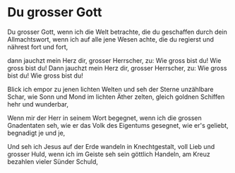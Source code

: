 ﻿# Du grosser Gott

Du grosser Gott, wenn ich die Welt betrachte, 
die du geschaffen durch dein Allmachtswort, 
wenn ich auf alle jene Wesen achte, 
die du regierst und nährest fort und fort,

dann jauchzt mein Herz dir, grosser Herrscher, zu:
Wie gross bist du! Wie gross bist du!
Dann jauchzt mein Herz dir, grosser Herrscher, zu:
Wie gross bist du! Wie gross bist du!

Blick ich empor zu jenen lichten Welten 
und seh der Sterne unzählbare Schar, 
wie Sonn und Mond im lichten Äther zelten, 
gleich goldnen Schiffen hehr und wunderbar,

Wenn mir der Herr in seinem Wort begegnet, 
wenn ich die grossen Gnadentaten seh, 
wie er das Volk des Eigentums gesegnet, 
wie er's geliebt, begnadigt je und je,

Und seh ich Jesus auf der Erde wandeln 
in Knechtgestalt, voll Lieb und grosser Huld, 
wenn ich im Geiste seh sein göttlich Handeln, 
am Kreuz bezahlen vieler Sünder Schuld,
